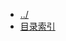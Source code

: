 
[@id]: _sidebar.md 
[@title]: bigdata
[@location]: docs/bigdata/_sidebar.md
[@author]: leity
[@date]: 2021-12-14

* [../](README.md)
* [目录索引](bigdata/README.md)
